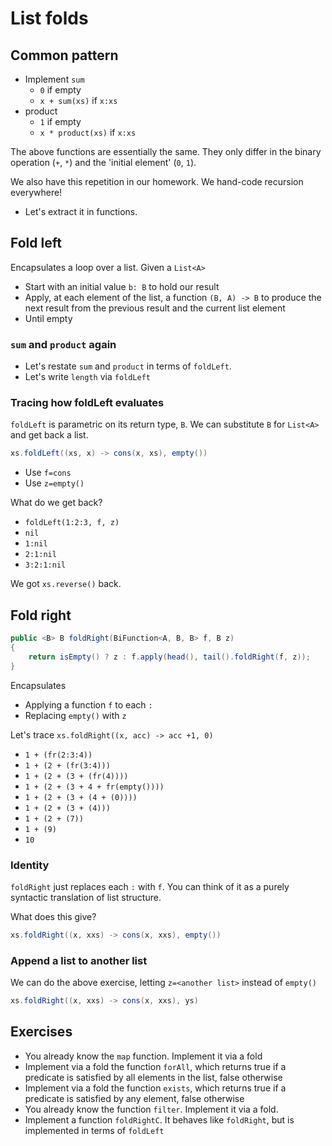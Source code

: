 # List folds

## Common pattern

- Implement `sum`
    - `0` if empty
    - `x + sum(xs)` if `x:xs`
- product
    - `1` if empty
    - `x * product(xs)` if `x:xs`
    
The above functions are essentially the same. They only differ in the binary operation (`+`, `*`)
and the 'initial element' (`0`, `1`).

We also have this repetition in our homework. We hand-code recursion everywhere!
- Let's extract it in functions.


## Fold left

Encapsulates a loop over a list. Given a `List<A>`
- Start with an initial value `b: B` to hold our result
- Apply, at each element of the list, a function `(B, A) -> B` to produce the next result from the
previous result and the current list element
- Until empty

### `sum` and `product` again

- Let's restate `sum` and `product` in terms of `foldLeft`.
- Let's write `length` via `foldLeft`

### Tracing how foldLeft evaluates

`foldLeft` is parametric on its return type, `B`. We can substitute `B` for `List<A>` and get back a list.

```java
xs.foldLeft((xs, x) -> cons(x, xs), empty())
```

- Use `f=cons`
- Use `z=empty()`

What do we get back?

- `foldLeft(1:2:3, f, z)`
- `nil`
- `1:nil`
- `2:1:nil`
- `3:2:1:nil`

We got `xs.reverse()` back.

## Fold right

```java
public <B> B foldRight(BiFunction<A, B, B> f, B z)
{
    return isEmpty() ? z : f.apply(head(), tail().foldRight(f, z));
}
```
Encapsulates
- Applying a function `f` to each `:`
- Replacing `empty()` with `z`

Let's trace `xs.foldRight((x, acc) -> acc +1, 0)`
- `1 + (fr(2:3:4))`
- `1 + (2 + (fr(3:4)))`
- `1 + (2 + (3 + (fr(4))))`
- `1 + (2 + (3 + 4 + fr(empty())))`
- `1 + (2 + (3 + (4 + (0))))`
- `1 + (2 + (3 + (4)))`
- `1 + (2 + (7))`
- `1 + (9)`
- `10`



### Identity

`foldRight` just replaces each `:` with `f`. You can think of it as a purely syntactic translation
of list structure.

What does this give?

```java
xs.foldRight((x, xxs) -> cons(x, xxs), empty())
```

### Append a list to another list

We can do the above exercise, letting `z=<another list>` instead of `empty()`

```java
xs.foldRight((x, xxs) -> cons(x, xxs), ys)
```


## Exercises

- You already know the `map` function. Implement it via a fold
- Implement via a fold the function `forAll`, which returns true if a predicate is satisfied by all elements in the list,
false otherwise
- Implement via a fold the function `exists`, which returns true if a predicate is satisfied by any element,
false otherwise
- You already know the function `filter`. Implement it via a fold.
- Implement a function `foldRightC`. It behaves like `foldRight`, but is implemented in terms of `foldLeft`
